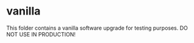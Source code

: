 # vanilla

This folder contains a vanilla software upgrade for testing purposes.
DO NOT USE IN PRODUCTION!
